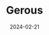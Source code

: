 ---
title: Gerous
description: Gerous is a contemporary Jekyll portfolio theme
image: '/assets/img/projects/gerous-preview.jpg'
price: 79
home: https://jekyllthemes.io/theme/gerous-portfolio-jekyll-theme
demo: https://gerous.netlify.app/
date: 2024-02-21
---